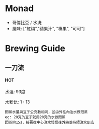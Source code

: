 # Monad

- 哥倫比亞 / 水洗
- 風味: ["紅梅","蘋果汁", "榛果", "可可"]


# Brewing Guide



##  一刀流

#### HOT

水溫: 93度

水粉比: 1 : 13


```
悶蒸水量與豆子公克數相同，並由外往內注水做悶蒸 
eg: 20克的豆子就用20克的水做悶蒸
悶蒸約15s，接著從中心注水慢慢往外繞並持續注水到底
```
